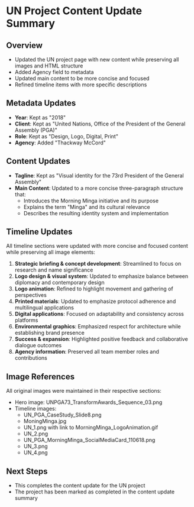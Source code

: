# UN Project Content Update Summary

## Overview
- Updated the UN project page with new content while preserving all images and HTML structure
- Added Agency field to metadata
- Updated main content to be more concise and focused
- Refined timeline items with more specific descriptions

## Metadata Updates
- **Year**: Kept as "2018"
- **Client**: Kept as "United Nations, Office of the President of the General Assembly (PGA)" 
- **Role**: Kept as "Design, Logo, Digital, Print"
- **Agency**: Added "Thackway McCord"

## Content Updates
- **Tagline**: Kept as "Visual identity for the 73rd President of the General Assembly"
- **Main Content**: Updated to a more concise three-paragraph structure that:
  - Introduces the Morning Minga initiative and its purpose
  - Explains the term "Minga" and its cultural relevance 
  - Describes the resulting identity system and implementation

## Timeline Updates
All timeline sections were updated with more concise and focused content while preserving all image elements:

1. **Strategic briefing & concept development**: Streamlined to focus on research and name significance
2. **Logo design & visual system**: Updated to emphasize balance between diplomacy and contemporary design
3. **Logo animation**: Refined to highlight movement and gathering of perspectives
4. **Printed materials**: Updated to emphasize protocol adherence and multilingual applications
5. **Digital applications**: Focused on adaptability and consistency across platforms
6. **Environmental graphics**: Emphasized respect for architecture while establishing brand presence
7. **Success & expansion**: Highlighted positive feedback and collaborative dialogue outcomes
8. **Agency information**: Preserved all team member roles and contributions

## Image References
All original images were maintained in their respective sections:
- Hero image: UNPGA73_TransformAwards_Sequence_03.png
- Timeline images:
  - UN_PGA_CaseStudy_Slide8.png
  - MoningMinga.jpg
  - UN_1.png with link to MorningMinga_LogoAnimation.gif
  - UN_2.png
  - UN_PGA_MorningMinga_SocialMediaCard_110618.png
  - UN_3.png
  - UN_4.png

## Next Steps
- This completes the content update for the UN project
- The project has been marked as completed in the content update summary